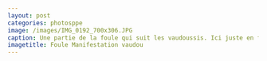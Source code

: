 ```yaml
---
layout: post
categories: photosppe
image: /images/IMG_0192_700x306.JPG
caption: Une partie de la foule qui suit les vaudoussis. Ici juste en face de la Maison Royale lors de la  cérénomie annuelle des ethnies « La », une composansnte des Guins et Minas.  Cette cérémonie de déguisements très colorés (Ekpan) vient probablement d’Accra, ville originaire des Guins pour preuve la plupart des chansons frodonnées au cours de ces cérémonies sont dans un diatecte incompréhensible pour le non initié mais dont la phonétique est totalement maîtrisée par les « La » depuis des décénies sinon des siècles.
imagetitle: Foule Manifestation vaudou
---
```

